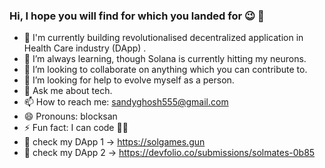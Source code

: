 ### Hi, I hope you will find for which you landed for 😉 👋
- 🔭 I'm currently building revolutionalised decentralized application in Health Care industry (DApp) .
- 🌱 I’m always learning, though Solana is currently hitting my neurons.
- 👯 I’m looking to collaborate on anything which you can contribute to.
- 🤔 I’m looking for help to evolve myself as a person.
- 💬 Ask me about tech.
- 📫 How to reach me: sandyghosh555@gmail.com
- 😄 Pronouns: blocksan
- ⚡ Fun fact: I can code 👨‍💻 
- 🍺 check my DApp 1 -> https://solgames.gun
- 🍺 check my DApp 2 -> https://devfolio.co/submissions/solmates-0b85
